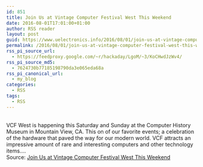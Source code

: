 ```yaml
---
id: 851
title: Join Us at Vintage Computer Festival West This Weekend
date: 2016-08-01T17:01:00+01:00
author: RSS reader
layout: post
guid: https://www.uelectronics.info/2016/08/01/join-us-at-vintage-computer-festival-west-this-weekend/
permalink: /2016/08/01/join-us-at-vintage-computer-festival-west-this-weekend/
rss_pi_source_url:
  - https://feedproxy.google.com/~r/hackaday/LgoM/~3/KoCHwdJzWv4/
rss_pi_source_md5:
  - 7624730b77185198790da3e065eda68a
rss_pi_canonical_url:
  - my_blog
categories:
  - RSS
tags:
  - RSS
---
```

&#013;  
VCF West is happening this Saturday and Sunday at the Computer History Museum in Mountain View, CA. This on of our favorite events; a celebration of the hardware that paved the way for our modern world. VCF attracts an impressive amount of rare and interesting computers and other technology items.…&#013;  
Source: <a href="https://feedproxy.google.com/~r/hackaday/LgoM/~3/KoCHwdJzWv4/" target="_blank">Join Us at Vintage Computer Festival West This Weekend</a>